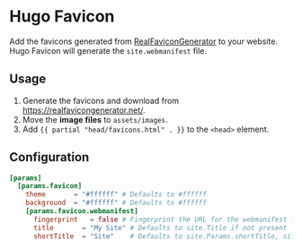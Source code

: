 # Hugo Favicon

Add the favicons generated from [RealFaviconGenerator](https://realfavicongenerator.net/) to your website.
Hugo Favicon will generate the `site.webmanifest` file.

## Usage

1) Generate the favicons and download from https://realfavicongenerator.net/.
2) Move the **image files** to `assets/images`.
3) Add `{{ partial "head/favicons.html" . }}` to the `<head>` element.

## Configuration

```toml
[params]
  [params.favicon]
    theme       = "#ffffff" # Defaults to #ffffff
    background  = "#ffffff" # Defaults to #ffffff
    [params.favicon.webmanifest]
      fingerprint   = false # Fingerprint the URL for the webmanifest file
      title       = "My Site" # Defaults to site.Title if not present
      shortTitle  = "Site"    # Defaults to site.Params.shortTitle, site.Params.favicon.webmanifest.title, or site.Title
```